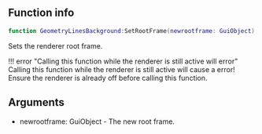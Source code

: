 ## Function info
```lua
function GeometryLinesBackground:SetRootFrame(newrootframe: GuiObject)
```

Sets the renderer root frame.

!!! error "Calling this function while the renderer is still active will error"
    Calling this function while the renderer is still active will cause a error! Ensure the renderer is already off before calling this function.

## Arguments
- newrootframe: GuiObject - The new root frame.
